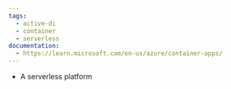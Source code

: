 ```yaml
---
tags:
  - active-di
  - container
  - serverless
documentation:
  - https://learn.microsoft.com/en-us/azure/container-apps/
---
```

- A serverless platform